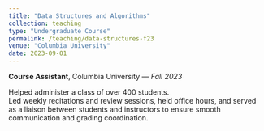```yaml
---
title: "Data Structures and Algorithms"
collection: teaching
type: "Undergraduate Course"
permalink: /teaching/data-structures-f23
venue: "Columbia University"
date: 2023-09-01
---
```


**Course Assistant**, Columbia University — *Fall 2023*

Helped administer a class of over 400 students.  
Led weekly recitations and review sessions, held office hours, and served as a liaison between students and instructors to ensure smooth communication and grading coordination.
